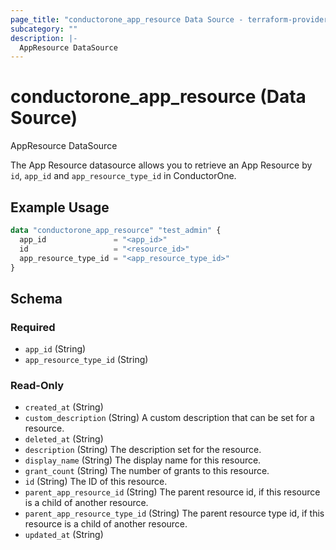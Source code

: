 ```yaml
---
page_title: "conductorone_app_resource Data Source - terraform-provider-conductorone"
subcategory: ""
description: |-
  AppResource DataSource
---
```


# conductorone_app_resource (Data Source)

AppResource DataSource

The App Resource datasource allows you to retrieve an App Resource by `id`, `app_id` and `app_resource_type_id` in ConductorOne.

## Example Usage

```terraform
data "conductorone_app_resource" "test_admin" {
  app_id               = "<app_id>"
  id                   = "<resource_id>"
  app_resource_type_id = "<app_resource_type_id>"
}
```

<!-- schema generated by tfplugindocs -->
## Schema

### Required

- `app_id` (String)
- `app_resource_type_id` (String)

### Read-Only

- `created_at` (String)
- `custom_description` (String) A custom description that can be set for a resource.
- `deleted_at` (String)
- `description` (String) The description set for the resource.
- `display_name` (String) The display name for this resource.
- `grant_count` (String) The number of grants to this resource.
- `id` (String) The ID of this resource.
- `parent_app_resource_id` (String) The parent resource id, if this resource is a child of another resource.
- `parent_app_resource_type_id` (String) The parent resource type id, if this resource is a child of another resource.
- `updated_at` (String)